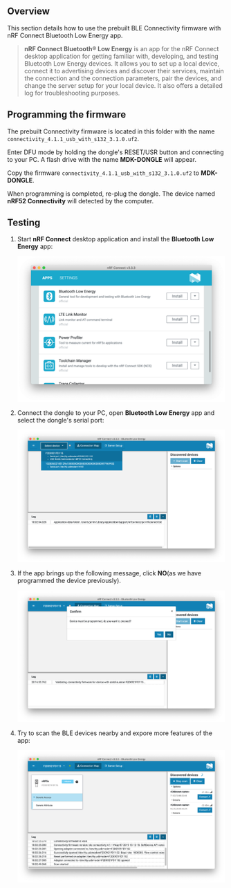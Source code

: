 ## Overview

This section details how to use the prebuilt BLE Connectivity firmware with nRF Connect Bluetooth Low Energy app.

> **nRF Connect Bluetooth® Low Energy** is an app for the nRF Connect desktop application for getting familiar with, developing, and testing Bluetooth Low Energy devices. It allows you to set up a local device, connect it to advertising devices and discover their services, maintain the connection and the connection parameters, pair the devices, and change the server setup for your local device. It also offers a detailed log for troubleshooting purposes.

## Programming the firmware

The prebuilt Connectivity firmware is located in this folder with the name `connectivity_4.1.1_usb_with_s132_3.1.0.uf2`.

Enter DFU mode by holding the dongle's RESET/USR button and connecting to your PC. A flash drive with the name **MDK-DONGLE** will appear.

Copy the firmware `connectivity_4.1.1_usb_with_s132_3.1.0.uf2` to **MDK-DONGLE**. 

When programming is completed, re-plug the dongle. The device named **nRF52 Connectivity** will detected by the computer.

## Testing

1. Start **nRF Connect** desktop application and install the **Bluetooth Low Energy** app:

	![](../../docs/assets/images/install-nrf-connect-ble-app.png)

2. Connect the dongle to your PC, open **Bluetooth Low Energy** app and select the dongle's serial port:

	![](../../docs/assets/images/start-ble-connectivity-app.png)

3. If the app brings up the following message, click **NO**(as we have programmed the device previously).

	![](../../docs/assets/images/do-not-program-the-dongle-again.png)

4. Try to scan the BLE devices nearby and expore more features of the app:

	![](../../docs/assets/images/expore-ble-connectivity-app.png)


